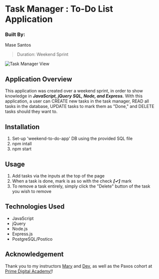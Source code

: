 # Task Manager : To-Do List Application

### Built By:
Mase Santos
>Duration: Weekend Sprint

![Task Manager View](./TaskManagerDemoGif.gif)

## Application Overview

This application was created over a weekend sprint, in order to show knowledge in ***JavaScript, jQuery SQL, Node, and Express.*** With this application, a user can CREATE new tasks in the task manager, READ all tasks in the database, UPDATE tasks to mark them as "Done," and DELETE tasks should they want to. 

## Installation

1. Set-up 'weekend-to-do-app' DB using the provided SQL file
2. npm intall  
3. npm start

## Usage

1. Add tasks via the inputs at the top of the page
2. When a task is done, mark is as so with the check ***[✓]*** mark
3. To remove a task entirely, simply click the "Delete" button of the task you wish to remove

## Technologies Used

- JavaScript
- jQuery
- Node.js
- Express.js
- PostgreSQL/Postico

## Acknowledgement
Thank you to my instructors [Mary](https://github.com/mbMosman) and [Dev](https://github.com/devjanaprime), as well as the Paxos cohort at [Prime Digital Academy!](www.primeacademy.io)! 
